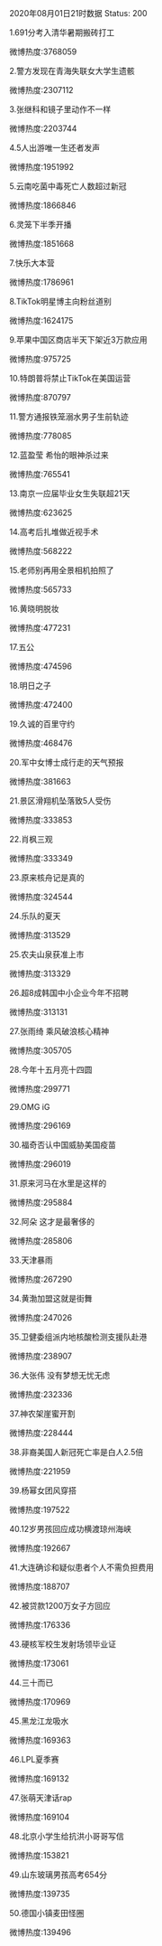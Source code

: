 2020年08月01日21时数据
Status: 200

1.691分考入清华暑期搬砖打工

微博热度:3768059

2.警方发现在青海失联女大学生遗骸

微博热度:2307112

3.张继科和镜子里动作不一样

微博热度:2203744

4.5人出游唯一生还者发声

微博热度:1951992

5.云南吃菌中毒死亡人数超过新冠

微博热度:1866846

6.灵笼下半季开播

微博热度:1851668

7.快乐大本营

微博热度:1786961

8.TikTok明星博主向粉丝道别

微博热度:1624175

9.苹果中国区商店半天下架近3万款应用

微博热度:975725

10.特朗普将禁止TikTok在美国运营

微博热度:870797

11.警方通报铁笼溺水男子生前轨迹

微博热度:778085

12.蓝盈莹 希怡的眼神杀过来

微博热度:765541

13.南京一应届毕业女生失联超21天

微博热度:623625

14.高考后扎堆做近视手术

微博热度:568222

15.老师别再用全景相机拍照了

微博热度:565733

16.黄晓明脱妆

微博热度:477231

17.五公

微博热度:474596

18.明日之子

微博热度:472400

19.久诚的百里守约

微博热度:468476

20.军中女博士成行走的天气预报

微博热度:381663

21.景区滑翔机坠落致5人受伤

微博热度:333853

22.肖枫三观

微博热度:333349

23.原来核舟记是真的

微博热度:324544

24.乐队的夏天

微博热度:313529

25.农夫山泉获准上市

微博热度:313329

26.超8成韩国中小企业今年不招聘

微博热度:313131

27.张雨绮 乘风破浪核心精神

微博热度:305705

28.今年十五月亮十四圆

微博热度:299771

29.OMG iG

微博热度:296169

30.福奇否认中国威胁美国疫苗

微博热度:296019

31.原来河马在水里是这样的

微博热度:295884

32.阿朵 这才是最奢侈的

微博热度:285806

33.天津暴雨

微博热度:267290

34.黄渤加盟这就是街舞

微博热度:247026

35.卫健委组派内地核酸检测支援队赴港

微博热度:238907

36.大张伟 没有梦想无忧无虑

微博热度:232336

37.神农架崖蜜开割

微博热度:228444

38.非裔美国人新冠死亡率是白人2.5倍

微博热度:221959

39.杨幂女团风穿搭

微博热度:197522

40.12岁男孩回应成功横渡琼州海峡

微博热度:192667

41.大连确诊和疑似患者个人不需负担费用

微博热度:188707

42.被贷款1200万女子方回应

微博热度:176336

43.硬核军校生发射场领毕业证

微博热度:173061

44.三十而已

微博热度:170969

45.黑龙江龙吸水

微博热度:169363

46.LPL夏季赛

微博热度:169132

47.张萌天津话rap

微博热度:169104

48.北京小学生给抗洪小哥哥写信

微博热度:153821

49.山东玻璃男孩高考654分

微博热度:139735

50.德国小镇麦田怪圈

微博热度:139496

